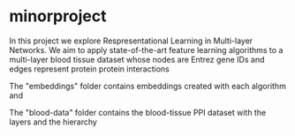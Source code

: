 # minorproject
In this project we explore Respresentational Learning in Multi-layer Networks. We aim to apply state-of-the-art feature learning
algorithms to a multi-layer blood tissue dataset whose nodes are Entrez gene IDs and edges represent protein protein interactions

The "embeddings" folder contains embeddings created with each algorithm and

The "blood-data" folder contains the blood-tissue PPI dataset with the layers and the hierarchy
